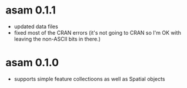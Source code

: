 # asam 0.1.1
* updated data files
* fixed most of the CRAN errors (it's not going to CRAN so I'm OK with leaving 
  the non-ASCII bits in there.)

# asam 0.1.0
* supports simple feature collectioons as well as Spatial objects
